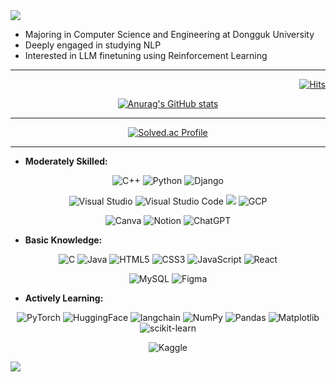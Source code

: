 <img src="https://capsule-render.vercel.app/api?type=waving&color=BDEFCD&height=160&section=header&text=I'm%20Suchae%20Jeong%20&fontAlign=50&fontAlignY=70&fontSize=70&fontColor=2E2E2E" />

<ul>
  <li> Majoring in Computer Science and Engineering at Dongguk University
  <li> Deeply engaged in studying NLP
  <li> Interested in LLM finetuning using Reinforcement Learning
</ul>

<hr>

<div align=right>

[![Hits](https://hits.seeyoufarm.com/api/count/incr/badge.svg?url=https%3A%2F%2Fgithub.com%2FSChaeck&count_bg=%2379C83D&title_bg=%23555555&icon=&icon_color=%23E7E7E7&title=VISIT&edge_flat=false)](https://github.com/SChaeck)

</div>

<div align=center>

[![Anurag's GitHub stats](https://github-readme-stats.vercel.app/api?username=SChaeck&count_private=true)](https://github.com/anuraghazra/github-readme-stats)

<hr>

[![Solved.ac Profile](http://mazassumnida.wtf/api/v2/generate_badge?boj=zmfhtmgjsej)](https://solved.ac/zmfhtmgjsej/)

</div>

<hr>


<ul>
  <li><b> Moderately Skilled: </b></li>
</ul>
<div align=center>  
  
  ![C++](https://img.shields.io/badge/c++-%2300599C.svg?style=for-the-badge&logo=c%2B%2B&logoColor=white)
  ![Python](https://img.shields.io/badge/Python-3776AB.svg?&style=for-the-badge&logo=Python&logoColor=white)
  ![Django](https://img.shields.io/badge/Django-092E20?style=for-the-badge&logo=django&logoColor=white)

  ![Visual Studio](https://img.shields.io/badge/Visual%20Studio-5C2D91.svg?&style=for-the-badge&logo=Visual%20Studio&logoColor=white)
  ![Visual Studio Code](https://img.shields.io/badge/Visual%20Studio%20Code-007ACC.svg?&style=for-the-badge&logo=Visual%20Studio%20Code&logoColor=white)
  <img src="https://img.shields.io/badge/Google Colab-F9AB00?style=for-the-badge&logo=Google Colab&logoColor=white">
  ![GCP](https://img.shields.io/badge/Google_Cloud-4285F4?style=for-the-badge&logo=google-cloud&logoColor=white)
  
  ![Canva](https://img.shields.io/badge/Canva-%2300C4CC.svg?style=for-the-badge&logo=Canva&logoColor=white)
  ![Notion](https://img.shields.io/badge/Notion-000000.svg?&style=for-the-badge&logo=Notion&logoColor=white)
  ![ChatGPT](https://img.shields.io/badge/chatGPT-74aa9c?style=for-the-badge&logo=openai&logoColor=white)  
</div>
<p>
<ul>
  <li><b> Basic Knowledge: </b></li>
</ul>

<div align=center>
  
  ![C](https://img.shields.io/badge/c-%2300599C.svg?style=for-the-badge&logo=c&logoColor=white)
  ![Java](https://img.shields.io/badge/Java-007396.svg?&style=for-the-badge&logo=Java&logoColor=white)
  ![HTML5](https://img.shields.io/badge/HTML5-E34F26.svg?&style=for-the-badge&logo=HTML5&logoColor=white)
  ![CSS3](https://img.shields.io/badge/CSS3-1572B6.svg?&style=for-the-badge&logo=CSS3&logoColor=white)
  ![JavaScript](https://img.shields.io/badge/javascript-%23323330.svg?style=for-the-badge&logo=javascript&logoColor=%23F7DF1E)
  ![React](https://img.shields.io/badge/React-20232A?style=for-the-badge&logo=react&logoColor=61DAFB)

  ![MySQL](https://img.shields.io/badge/mysql-4479A1.svg?style=for-the-badge&logo=mysql&logoColor=white)
  ![Figma](https://img.shields.io/badge/Figma-F24E1E.svg?&style=for-the-badge&logo=Figma&logoColor=white)

</div>
<p>
<ul>
  <li><b> Actively Learning: </b></li>
</ul>
<div align=center>
  
  ![PyTorch](https://img.shields.io/badge/PyTorch-%23EE4C2C.svg?style=for-the-badge&logo=PyTorch&logoColor=white)
  ![HuggingFace](https://img.shields.io/badge/huggingface-FFD21E.svg?style=for-the-badge&logo=huggingface&logoColor=white)
  ![langchain](https://img.shields.io/badge/langchain-1C3C3C.svg?style=for-the-badge&logo=langchain&logoColor=white)
  ![NumPy](https://img.shields.io/badge/numpy-%23013243.svg?style=for-the-badge&logo=numpy&logoColor=white)
  ![Pandas](https://img.shields.io/badge/pandas-%23150458.svg?style=for-the-badge&logo=pandas&logoColor=white)
  ![Matplotlib](https://img.shields.io/badge/Matplotlib-%23ffffff.svg?style=for-the-badge&logo=Matplotlib&logoColor=black)
  ![scikit-learn](https://img.shields.io/badge/scikit--learn-%23F7931E.svg?style=for-the-badge&logo=scikit-learn&logoColor=white)

  

  ![Kaggle](https://img.shields.io/badge/Kaggle-035a7d?style=for-the-badge&logo=kaggle&logoColor=white)

  
</div>


<img src="https://capsule-render.vercel.app/api?type=waving&color=BDEFCD&height=160&section=footer" />

